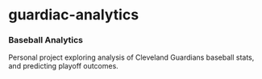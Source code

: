 # guardiac-analytics
<h3> Baseball Analytics </h3>

Personal project exploring analysis of Cleveland Guardians baseball stats, and predicting playoff outcomes.
